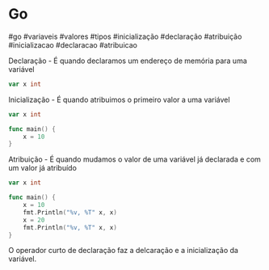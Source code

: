 
# Go
#go #variaveis #valores #tipos #inicialização #declaração #atribuição #inicializacao #declaracao #atribuicao

Declaração - É quando declaramos um endereço de memória para uma variável
```go
var x int
```
Inicialização  - É quando atribuimos o primeiro valor a uma variável
```go
var x int

func main() {
    x = 10
}
```
Atribuição - É quando mudamos o valor de uma variável já declarada e com um valor já atribuído

```go
var x int

func main() {
    x = 10
    fmt.Println("%v, %T" x, x)
    x = 20
    fmt.Println("%v, %T" x, x)
}
```
O operador curto de declaração faz a delcaração e a inicialização da variável.
